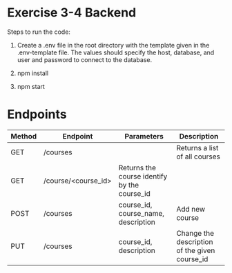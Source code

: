 # Exercise 3-4 Backend

Steps to run the code:

1. Create a .env file in the root directory with the template given in the .env-template file. The values should specify the host, database, and user and password to connect to the database.

2. npm install

3. npm start

# Endpoints

|Method| Endpoint|Parameters|Description|
|-------------|-------------|-----|-----|
|GET|/courses||Returns a list of all courses|
|GET|/course/<course_id>|Returns the course identify by the course_id|
|POST|/courses|course_id, course_name, description|Add new course|
|PUT|/courses|course_id, description|Change the description of the given course_id|



